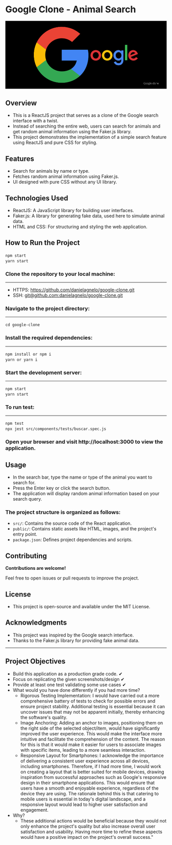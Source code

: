 <h1>Google Clone - Animal Search</h1>
<center>
    <img src="./google.png" alt="Amazon Poster"/>
</center>

<h2>Overview</h2>
<ul>
    <li>This is a ReactJS project that serves as a clone of the Google search interface with a twist.</li>
    <li>Instead of searching the entire web, users can search for animals and get random animal information using the Faker.js library.</li>
    <li>This project demonstrates the implementation of a simple search feature using ReactJS and pure CSS for styling.</li>
</ul>

<h2>Features</h2>
<ul>
    <li>Search for animals by name or type.</li>
    <li>Fetches random animal information using Faker.js.</li>
    <li>UI designed with pure CSS without any UI library.</li>
</ul>

<h2>Technologies Used</h2>
<ul>
    <li>ReactJS: A JavaScript library for building user interfaces.</li>
    <li>Faker.js: A library for generating fake data, used here to simulate animal data.</li>
    <li>HTML and CSS: For structuring and styling the web application.</li>
</ul>

<h2>How to Run the Project</h2>
    <code>npm start</code></br>
    <code>yarn start</code>
<h3>
    Clone the repository to your local machine:
</h3>
<hr/>
<ul>
    <li>
        HTTPS: <a href="https://github.com/danielagnelo/google-clone.git">https://github.com/danielagnelo/google-clone.git</a>
    </li>
    <li>
        SSH: <a href="git@github.com:danielagnelo/google-clone.git">git@github.com:danielagnelo/google-clone.git</a>
    </li>
</ul>

<h3>Navigate to the project directory:</h3>
<hr/>
    <code>cd google-clone</code>


<h3>Install the required dependencies:</h3>
<hr/>
    <code>npm install or npm i</code></br>
    <code>yarn or yarn i</code>

<h3>Start the development server:</h3>
<hr/>
    <code>npm start</code></br>
    <code>yarn start</code>

<h3>To run test:</h3>
<hr/>
    <code>npm test</code></br>
    <code>npx jest src/components/tests/buscar.spec.js</code>

<h3>Open your browser and visit <a>http://localhost:3000</a> to view the application.</h3>

<h2>Usage</h2>
<ul>
    <li>In the search bar, type the name or type of the animal you want to search for.</li>
    <li>Press the Enter key or click the search button.</li>
    <li>The application will display random animal information based on your search query.</li>
</ul>

<h3>The project structure is organized as follows:</h3>

<ul>
    <li><code>src/</code>: Contains the source code of the React application.</li>
    <li><code>public/</code>: Contains static assets like HTML, images, and the project's entry point.</li>
    <li><code>package.json</code>: Defines project dependencies and scripts.</li>
</ul>

<h2>Contributing</h2>
<div>
    <strong>Contributions are welcome!</strong><br>
    <p>Feel free to open issues or pull requests to improve the project.</p>
</div>

<h2>License</h2>
<ul>
    <li>This project is open-source and available under the MIT License.</li>
</ul>

<h2>Acknowledgments</h2>
<ul>
    <li>This project was inspired by the Google search interface.</li>
    <li>Thanks to the Faker.js library for providing fake animal data.</li>
</ul>

<hr/>
<h2>Project Objectives</h2>
<ul>
    <li>Build this application as a production grade code. ✔</li>
    <li>Focus on replicating the given screenshots/design ✔</li>
    <li>Provide at least one test validating some use cases ✔</li>
    <li>What would you have done differently if you had more time?
        <ul>
            <li>Rigorous Testing Implementation: I would have carried out a more comprehensive battery of tests to check for possible errors and ensure project stability. Additional testing is essential because it can uncover issues that may not be apparent initially, thereby enhancing the software's quality.</li>
            <li>Image Anchoring: Adding an anchor to images, positioning them on the right side of the selected object/item, would have significantly improved the user experience. This would make the interface more intuitive and facilitate the comprehension of the content. The reason for this is that it would make it easier for users to associate images with specific items, leading to a more seamless interaction.</li>
            <li>Responsive Layout for Smartphones: I acknowledge the importance of delivering a consistent user experience across all devices, including smartphones. Therefore, if I had more time, I would work on creating a layout that is better suited for mobile devices, drawing inspiration from successful approaches such as Google's responsive design in their smartphone applications. This would ensure that users have a smooth and enjoyable experience, regardless of the device they are using. The rationale behind this is that catering to mobile users is essential in today's digital landscape, and a responsive layout would lead to higher user satisfaction and engagement.</li>
        </ul>
    </li>
    <li>Why?
        <ul>
            <li>
                These additional actions would be beneficial because they would not only enhance the project's quality but also increase overall user satisfaction and usability. Having more time to refine these aspects would have a positive impact on the project's overall success."
            </li>
        </ul>
    </li>
</ul>